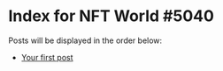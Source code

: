 # Index for NFT World #5040
Posts will be displayed in the order below:

- [Your first post](./001-first.md)

